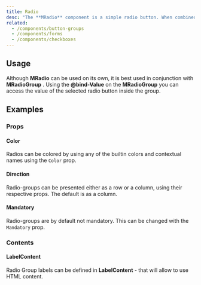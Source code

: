 ```yaml
---
title: Radio
desc: "The **MRadio** component is a simple radio button. When combined with the **MRadioGroup** component you can provide groupable functionality to allow users to select from a predefined set of options."
related:
  - /components/button-groups
  - /components/forms
  - /components/checkboxes
---
```


## Usage

Although **MRadio** can be used on its own, it is best used in conjunction with **MRadioGroup** . Using the **@bind-Value** on the **MRadioGroup** you can access the value of the selected radio button inside the group.

<radio-usage></radio-usage>

## Examples

### Props

#### Color

Radios can be colored by using any of the builtin colors and contextual names using the `Color` prop.

<masa-example file="Examples.radio.Color"></masa-example>

#### Direction

Radio-groups can be presented either as a row or a column, using their respective props. The default is as a column.

<masa-example file="Examples.radio.Direction"></masa-example>

#### Mandatory

Radio-groups are by default not mandatory. This can be changed with the `Mandatory` prop.

<masa-example file="Examples.radio.Mandatory"></masa-example>

### Contents

#### LabelContent

Radio Group labels can be defined in **LabelContent** - that will allow to use HTML content.

<masa-example file="Examples.radio.LabelContent"></masa-example>